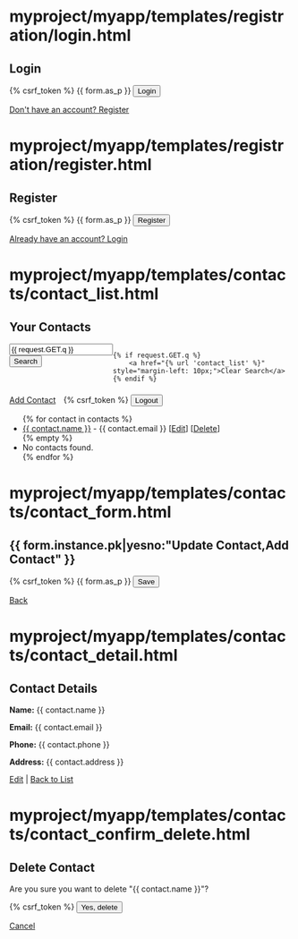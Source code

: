 # myproject/myapp/templates/registration/login.html
<h2>Login</h2>
<form method="post">
  {% csrf_token %}
  {{ form.as_p }}
  <button type="submit">Login</button>
</form>
<a href="{% url 'register' %}">Don't have an account? Register</a>


# myproject/myapp/templates/registration/register.html
<h2>Register</h2>
<form method="post">
  {% csrf_token %}
  {{ form.as_p }}
  <button type="submit">Register</button>
</form>
<a href="{% url 'login' %}">Already have an account? Login</a>


# myproject/myapp/templates/contacts/contact_list.html
<h2>Your Contacts</h2>

<div style="display: flex;">
    <form method="get" style="display: inline;">
        <input type="text" name="q" placeholder="Search by name or email" value="{{ request.GET.q }}">
        <button type="submit">Search</button>
    </form>

    {% if request.GET.q %}
        <a href="{% url 'contact_list' %}" style="margin-left: 10px;">Clear Search</a>
    {% endif %}
</div>

<div style="margin-top: 7px;">
    <a href="{% url 'add_contact' %}">Add Contact</a>
    <form method="post" action="{% url 'logout' %}" style="display:inline; margin-left: 10px;">
        {% csrf_token %}
        <button type="submit">Logout</button>
    </form>
</div>


<div>
    <ul>
        {% for contact in contacts %}
            <li>
                <a href="{% url 'view_contact' contact.pk %}">{{ contact.name }}</a> - {{ contact.email }}
                [<a href="{% url 'update_contact' contact.pk %}">Edit</a>]
                [<a href="{% url 'delete_contact' contact.pk %}">Delete</a>]
            </li>
        {% empty %}
            <li>No contacts found.</li>
        {% endfor %}
    </ul>
</div>


# myproject/myapp/templates/contacts/contact_form.html
<h2>{{ form.instance.pk|yesno:"Update Contact,Add Contact" }}</h2>
<form method="post">
  {% csrf_token %}
  {{ form.as_p }}
  <button type="submit">Save</button>
</form>
<a href="{% url 'contact_list' %}">Back</a>


# myproject/myapp/templates/contacts/contact_detail.html
<h2>Contact Details</h2>

<p><strong>Name:</strong> {{ contact.name }}</p>
<p><strong>Email:</strong> {{ contact.email }}</p>
<p><strong>Phone:</strong> {{ contact.phone }}</p>
<p><strong>Address:</strong> {{ contact.address }}</p>

<a href="{% url 'update_contact' contact.pk %}">Edit</a> |
<a href="{% url 'contact_list' %}">Back to List</a>


# myproject/myapp/templates/contacts/contact_confirm_delete.html
<h2>Delete Contact</h2>
<p>Are you sure you want to delete "{{ contact.name }}"?</p>
<form method="post">
  {% csrf_token %}
  <button type="submit">Yes, delete</button>
</form>
<a href="{% url 'contact_list' %}">Cancel</a>


